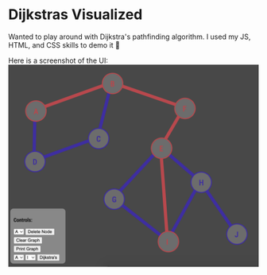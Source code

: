 # Dijkstras Visualized 
Wanted to play around with Dijkstra's pathfinding algorithm. I used my JS, HTML, and CSS skills to demo it 🚀

Here is a screenshot of the UI:
<br>
![alt text](demo.png)
